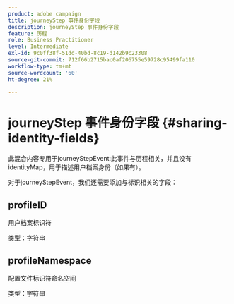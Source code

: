 ```yaml
---
product: adobe campaign
title: journeyStep 事件身份字段
description: journeyStep 事件身份字段
feature: 历程
role: Business Practitioner
level: Intermediate
exl-id: 9c0ff38f-51dd-40bd-8c19-d142b9c23308
source-git-commit: 712f66b2715bac0af206755e59728c95499fa110
workflow-type: tm+mt
source-wordcount: '60'
ht-degree: 21%

---
```


# journeyStep 事件身份字段 {#sharing-identity-fields}

此混合内容专用于journeyStepEvent:此事件与历程相关，并且没有identityMap，用于描述用户档案身份（如果有）。

对于journeyStepEvent，我们还需要添加与标识相关的字段：

## profileID

用户档案标识符

类型：字符串

## profileNamespace

配置文件标识符命名空间

类型：字符串
